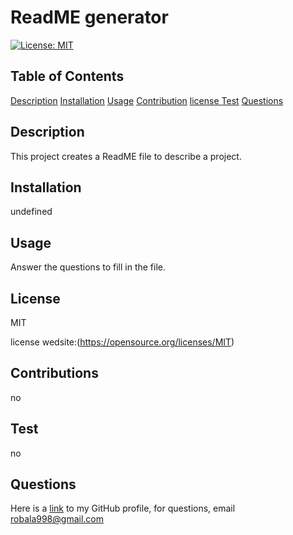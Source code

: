 # ReadME generator
  [![License: MIT](https://img.shields.io/badge/License-MIT-yellow.svg)](https://opensource.org/licenses/MIT)
## Table of Contents
 [Description](#description)
 [Installation](#installation)
 [Usage](#usage)
 [Contribution](#contribution)
 [license ](#license)
 [Test](#test)
 [Questions](#questions)

 ## Description

 This project creates a ReadME file to describe a project.

 ## Installation

 undefined 

 ## Usage

 Answer the questions to fill in the file.

 ## License 

 MIT

 license wedsite:(https://opensource.org/licenses/MIT)

 ## Contributions

 no

 ## Test

 no

 ## Questions

 Here is a [link](https://www.github.com/Robala98) to my GitHub profile,
for questions, email robala998@gmail.com 

